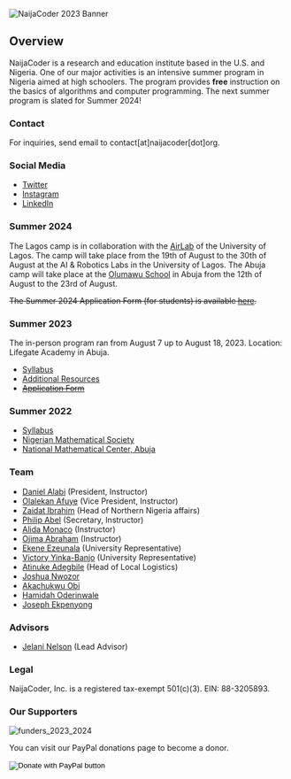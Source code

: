 ![NaijaCoder 2023 Banner](https://github.com/naijacoderorg/NaijaCoder/blob/gh-pages/summer2023/files/NaijaCoder_Banner1.jpg?raw=true)


## Overview

NaijaCoder is a research and education institute based in the U.S. and Nigeria. One of our major activities is an intensive summer program in Nigeria aimed at high schoolers. The program provides **free** instruction on the basics of algorithms and computer programming. The next summer program is slated for Summer 2024!

### Contact

For inquiries, send email to contact[at]naijacoder[dot]org.

### Social Media

* [Twitter](https://twitter.com/naijacoderorg)
* [Instagram](https://www.instagram.com/naijacoder/)
* [LinkedIn](https://www.linkedin.com/company/naijacoder/)
  
### Summer 2024

The Lagos camp is in collaboration with the [AirLab] of the University of Lagos. The camp will take place from the 19th of August to the 30th of August at the AI & Robotics Labs in the University of Lagos. The Abuja camp will take place at the [Olumawu School] in Abuja from the 12th of August to the 23rd of August.

[AirLab]: http://airol.unilag.edu.ng/
[Olumawu School]: https://olumawu.org.ng/

~~The Summer 2024 Application Form (for students) is available [here].~~

[here]: https://docs.google.com/forms/d/e/1FAIpQLSeFyHnAmFwI7QUpAiSD3PaUY-8dPyDl_SuXG9Nt0j6SpILIUw/viewform

### Summer 2023

The in-person program ran from August 7 up to August 18, 2023. Location: Lifegate Academy in Abuja.

* [Syllabus](summer2023/files/syllabus.md)
* [Additional Resources]
* ~~[Application Form](https://docs.google.com/forms/d/e/1FAIpQLSeQ4PVc_aLutDv3DeuvkG5QjgxAOYFPOoTmw4nKHHF6uoJWjg/viewform)~~

[Additional Resources]: https://github.com/naijacoderorg/lectures


### Summer 2022

* [Syllabus]
* [Nigerian Mathematical Society]
* [National Mathematical Center, Abuja]

[Syllabus]: summer2022/files/syllabus.md
[Nigerian Mathematical Society]: https://www.nigerianmathematicalsociety.org/
[National Mathematical Center, Abuja]: https://nmc.edu.ng/

### Team
* [Daniel Alabi](https://www.linkedin.com/in/alabidan/) (President, Instructor)
* [Olalekan Afuye](https://www.linkedin.com/in/olalekan-afuye/) (Vice President, Instructor)
* [Zaidat Ibrahim](https://www.linkedin.com/in/zaidati) (Head of Northern Nigeria affairs) 
* [Philip Abel](https://www.linkedin.com/in/abelphilip/) (Secretary, Instructor)
* [Alida Monaco](https://www.linkedin.com/in/alida-monaco-4699a482) (Instructor)
* [Ojima Abraham](https://www.linkedin.com/in/ojima-abraham/) (Instructor)
* [Ekene Ezeunala](https://www.linkedin.com/in/ekene-ezeunala/) (University Representative)
* [Victory Yinka-Banjo](https://www.linkedin.com/in/victory-yinka-banjo) (University Representative)
* [Atinuke Adegbile](https://ng.linkedin.com/in/atinuke-adegbile-267542b7) (Head of Local Logistics)
* [Joshua Nwozor](https://www.linkedin.com/in/joshuatochukwunwozor)
* [Akachukwu Obi](https://www.linkedin.com/in/aobi)
* [Hamidah Oderinwale](https://ca.linkedin.com/in/hamidaho)
* [Joseph Ekpenyong](https://www.linkedin.com/in/joejekpenyong)

### Advisors
* [Jelani Nelson](https://en.wikipedia.org/wiki/Jelani_Nelson) (Lead Advisor)

### Legal

NaijaCoder, Inc. is a registered tax-exempt 501(c)(3).
EIN: 88-3205893.

### Our Supporters

![funders_2023_2024](https://github.com/naijacoderorg/NaijaCoder/assets/928460/35dcdcba-fe92-4df0-89a2-e75c33fe952a)


You can visit our PayPal donations page to become a donor.

<form action="https://www.paypal.com/donate" method="post" target="_top">
<input type="hidden" name="hosted_button_id" value="XTKYF6AJWXWXY" />
<input type="image" src="https://www.paypalobjects.com/en_US/i/btn/btn_donateCC_LG.gif" border="0" name="submit" title="PayPal - The safer, easier way to pay online!" alt="Donate with PayPal button" />
<img alt="" border="0" src="https://www.paypal.com/en_US/i/scr/pixel.gif" width="1" height="1" />
</form>

